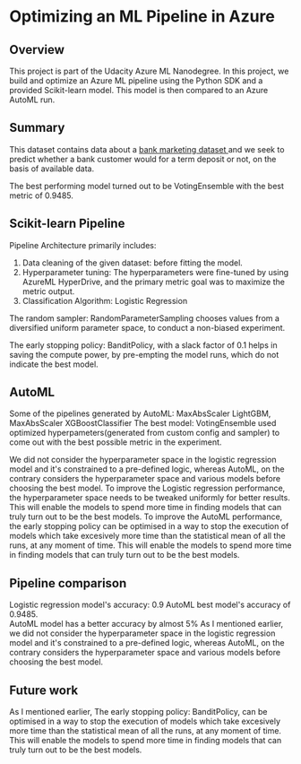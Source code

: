 # Optimizing an ML Pipeline in Azure

## Overview
This project is part of the Udacity Azure ML Nanodegree.
In this project, we build and optimize an Azure ML pipeline using the Python SDK and a provided Scikit-learn model.
This model is then compared to an Azure AutoML run.

## Summary
This dataset contains data about a [bank marketing dataset ](https://archive.ics.uci.edu/ml/datasets/Bank+Marketing) and we seek to predict whether a bank customer would for a term deposit or not, on the basis of available data. 

The best performing model turned out to be VotingEnsemble with the best metric of 0.9485. 

## Scikit-learn Pipeline

Pipeline Architecture primarily includes:
1. Data cleaning of the given dataset: before fitting the model.
2. Hyperparameter tuning: The hyperparameters were fine-tuned by using AzureML HyperDrive, and the primary metric goal was to maximize the metric output.
3. Classification Algorithm: Logistic Regression

The random sampler: RandomParameterSampling chooses values from a diversified uniform parameter space, to conduct a non-biased experiment. 

The early stopping policy: BanditPolicy, with a slack factor of 0.1  helps in saving the compute power, by pre-empting the model runs, which do not indicate the best model.

## AutoML

Some of the pipelines generated by AutoML: MaxAbsScaler LightGBM, MaxAbsScaler XGBoostClassifier
The best model: VotingEnsemble used optimized hyperpameters(generated from custom config and sampler) to come out with the best possible metric in the experiment.

We did not consider the hyperparameter space in the logistic regression model and it's constrained to a pre-defined logic, whereas AutoML, on the contrary considers the hyperparameter space and various models before choosing the best model. To improve the Logistic regression performance, the hyperparameter space needs to be tweaked uniformly for better results. This will enable the models to spend more time in finding models that can truly turn out to be the best models. To improve the AutoML performance, the early stopping policy can be optimised in a way to stop the execution of models which take excesively more time than the statistical mean of all the runs, at any moment of time. This will enable the models to spend more time in finding models that can truly turn out to be the best models.

## Pipeline comparison

Logistic regression model's accuracy: 0.9
AutoML best model's accuracy of 0.9485.  
AutoML model has a better accuracy by almost 5% 
As I mentioned earlier, we did not consider the hyperparameter space in the logistic regression model and it's constrained to a pre-defined logic, whereas AutoML, on the contrary considers the hyperparameter space and various models before choosing the best model.


## Future work
As I mentioned earlier, The early stopping policy: BanditPolicy, can be optimised in a way to stop the execution of models which take excesively more time than the statistical mean of all the runs, at any moment of time. This will enable the models to spend more time in finding models that can truly turn out to be the best models.
